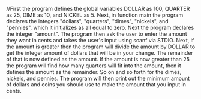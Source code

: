 //First the program defines the global variables DOLLAR as 100, QUARTER as 25, DIME as 10, and NICKEL as 5. Next, in function main the program declares the integers "dollars", "quarters", "dimes", "nickels", and "pennies", which it initializes as all equal to zero. Next the program declares the integer "amount". The program then ask the user to enter the amount they want in cents and takes the user's input using scanf via STDIO. Next, if the amount is greater then the program will divide the amount by DOLLAR to get the integer amount of dollars that will be in your change. The remainder of that is now defined as the amount. If the amount is now greater than 25 the program will find how many quarters will fit into the amount, then it defines the amount as the remainder. So on and so forth for the dimes, nickels, and pennies. The program will then print out the minimum amount of dollars and coins you should use to make the amount that you input in cents.
